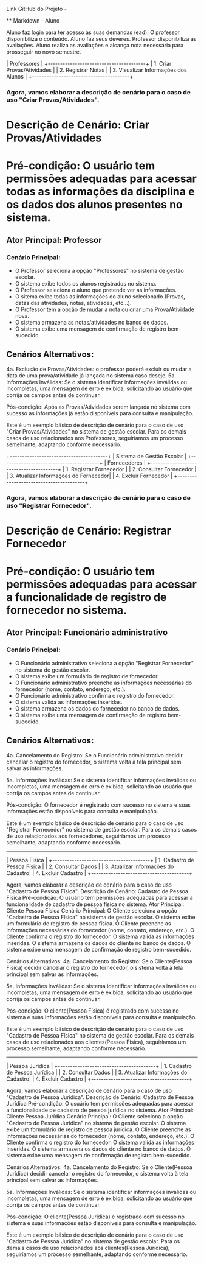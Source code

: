Link GitHub do Projeto -

\*\* Markdown - Aluno

Aluno faz login para ter acesso às suas demandas (ead). O professor disponibiliza o conteúdo. Aluno faz seus deveres. Professor disponibiliza as avaliações. Aluno realiza as avaliações e alcança nota necessária para prosseguir no novo semestre.

| Professores |
+----------------------------------------+
| 1. Criar Provas/Atividades |
| 2. Registrar Notas |
| 3. Visualizar Informações dos Alunos |
+----------------------------------------+

### Agora, vamos elaborar a descrição de cenário para o caso de uso "Criar Provas/Atividades".

# Descrição de Cenário: Criar Provas/Atividades

# Pré-condição: O usuário tem permissões adequadas para acessar todas as informações da disciplina e os dados dos alunos presentes no sistema.

## Ator Principal: Professor

### Cenário Principal:

- O Professor seleciona a opção "Professores" no sistema de gestão escolar.
- O sistema exibe todos os alunos registrados no sistema.
- O Professor seleciona o aluno que pretende ver as informações.
- O sitema exibe todas as informações do aluno selecionado (Provas, datas das atividades, notas, atividades, etc...).
- O Professor tem a opção de mudar a nota ou criar uma Prova/Atividade nova.
- O sistema armazena as notas/atividades no banco de dados.
- O sistema exibe uma mensagem de confirmação de registro bem-sucedido.

## Cenários Alternativos:

4a. Exclusão de Provas/Atividades:
o professor poderá excluir ou mudar a data de uma prova/atividade já lançada no sistema caso deseje.
5a. Informações Inválidas:
Se o sistema identificar informações inválidas ou incompletas, uma mensagem de erro é exibida, solicitando ao usuário que corrija os campos antes de continuar.

Pós-condição: Após as Provas/Atividades serem lançada no sistema com sucesso as informações já estão disponíveis para consulta e manipulação.

Este é um exemplo básico de descrição de cenário para o caso de uso "Criar Provas/Atividades" no sistema de gestão escolar.
Para os demais casos de uso relacionados aos Professores, seguiríamos um processo semelhante, adaptando conforme necessário.

+----------------------------------------+
| Sistema de Gestão Escolar |
+----------------------------------------+
| Fornecedores |
+----------------------------------------+
| 1. Registrar Fornecedor |
| 2. Consultar Fornecedor |
| 3. Atualizar Informações do Fornecedor|
| 4. Excluir Fornecedor |
+----------------------------------------+

### Agora, vamos elaborar a descrição de cenário para o caso de uso "Registrar Fornecedor".

# Descrição de Cenário: Registrar Fornecedor

# Pré-condição: O usuário tem permissões adequadas para acessar a funcionalidade de registro de fornecedor no sistema.

## Ator Principal: Funcionário administrativo

### Cenário Principal:

- O Funcionário administrativo seleciona a opção "Registrar Fornecedor" no sistema de gestão escolar.
- O sistema exibe um formulário de registro de fornecedor.
- O Funcionário administrativo preenche as informações necessárias do fornecedor (nome, contato, endereço, etc.).
- O Funcionário administrativo confirma o registro do fornecedor.
- O sistema valida as informações inseridas.
- O sistema armazena os dados do fornecedor no banco de dados.
- O sistema exibe uma mensagem de confirmação de registro bem-sucedido.

## Cenários Alternativos:

4a. Cancelamento do Registro:
Se o Funcionário administrativo decidir cancelar o registro do fornecedor, o sistema volta à tela principal sem salvar as informações.

5a. Informações Inválidas:
Se o sistema identificar informações inválidas ou incompletas, uma mensagem de erro é exibida, solicitando ao usuário que corrija os campos antes de continuar.

Pós-condição: O fornecedor é registrado com sucesso no sistema e suas informações estão disponíveis para consulta e manipulação.

Este é um exemplo básico de descrição de cenário para o caso de uso "Registrar Fornecedor" no sistema de gestão escolar.
Para os demais casos de uso relacionados aos fornecedores, seguiríamos um processo semelhante, adaptando conforme necessário.

---

| Pessoa Física |
+----------------------------------------+
| 1. Cadastro de Pessoa Física |
| 2. Consultar Dados |
| 3. Atualizar Informações do Cadastro|
| 4. Excluir Cadastro |
+----------------------------------------+

Agora, vamos elaborar a descrição de cenário para o caso de uso "Cadastro de Pessoa Física".
Descrição de Cenário: Cadastro de Pessoa Física
Pré-condição: O usuário tem permissões adequadas para acessar a funcionalidade de cadastro de pessoa física no sistema.
Ator Principal: Cliente Pessoa Física
Cenário Principal:
O Cliente seleciona a opção "Cadastro de Pessoa Física" no sistema de gestão escolar.
O sistema exibe um formulário de registro de pessoa física.
O Cliente preenche as informações necessárias do fornecedor (nome, contato, endereço, etc.).
O Cliente confirma o registro do fornecedor.
O sistema valida as informações inseridas.
O sistema armazena os dados do cliente no banco de dados.
O sistema exibe uma mensagem de confirmação de registro bem-sucedido.

Cenários Alternativos:
4a. Cancelamento do Registro:
Se o Cliente(Pessoa Física) decidir cancelar o registro do fornecedor, o sistema volta à tela principal sem salvar as informações.

5a. Informações Inválidas:
Se o sistema identificar informações inválidas ou incompletas, uma mensagem de erro é exibida, solicitando ao usuário que corrija os campos antes de continuar.

Pós-condição: O cliente(Pessoa Física) é registrado com sucesso no sistema e suas informações estão disponíveis para consulta e manipulação.

Este é um exemplo básico de descrição de cenário para o caso de uso "Cadastro de Pessoa Física" no sistema de gestão escolar.
Para os demais casos de uso relacionados aos clientes(Pessoa Física), seguiríamos um processo semelhante, adaptando conforme necessário.

---

| Pessoa Jurídica |
+----------------------------------------+
| 1. Cadastro de Pessoa Jurídica |
| 2. Consultar Dados |
| 3. Atualizar Informações do Cadastro|
| 4. Excluir Cadastro |
+----------------------------------------+

Agora, vamos elaborar a descrição de cenário para o caso de uso "Cadastro de Pessoa Jurídica".
Descrição de Cenário: Cadastro de Pessoa Jurídica
Pré-condição: O usuário tem permissões adequadas para acessar a funcionalidade de cadastro de pessoa jurídica no sistema.
Ator Principal: Cliente Pessoa Jurídica
Cenário Principal:
O Cliente seleciona a opção "Cadastro de Pessoa Jurídica" no sistema de gestão escolar.
O sistema exibe um formulário de registro de pessoa jurídica.
O Cliente preenche as informações necessárias do fornecedor (nome, contato, endereço, etc.).
O Cliente confirma o registro do fornecedor.
O sistema valida as informações inseridas.
O sistema armazena os dados do cliente no banco de dados.
O sistema exibe uma mensagem de confirmação de registro bem-sucedido.

Cenários Alternativos:
4a. Cancelamento do Registro:
Se o Cliente(Pessoa Jurídica) decidir cancelar o registro do fornecedor, o sistema volta à tela principal sem salvar as informações.

5a. Informações Inválidas:
Se o sistema identificar informações inválidas ou incompletas, uma mensagem de erro é exibida, solicitando ao usuário que corrija os campos antes de continuar.

Pós-condição: O cliente(Pessoa Jurídica) é registrado com sucesso no sistema e suas informações estão disponíveis para consulta e manipulação.

Este é um exemplo básico de descrição de cenário para o caso de uso "Cadastro de Pessoa Jurídica" no sistema de gestão escolar.
Para os demais casos de uso relacionados aos clientes(Pessoa Jurídica), seguiríamos um processo semelhante, adaptando conforme necessário.
